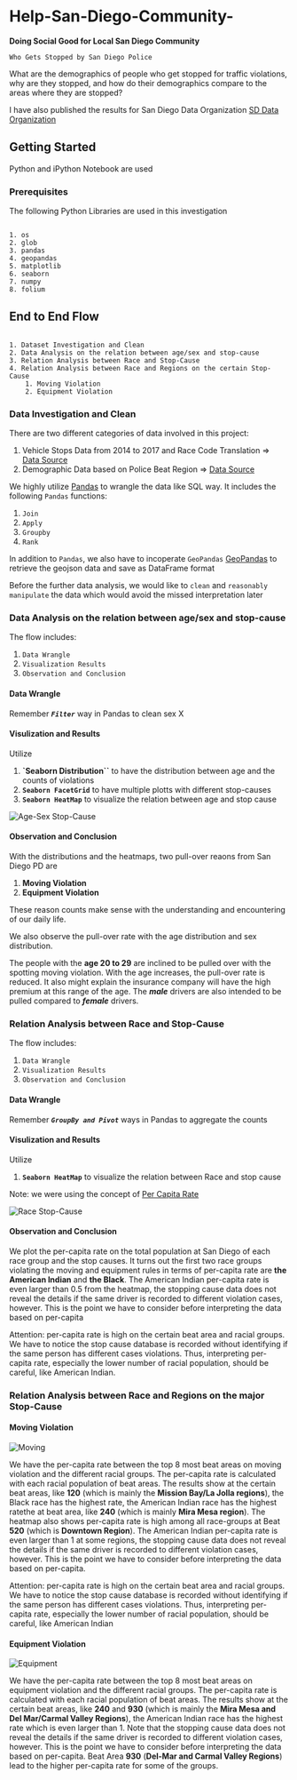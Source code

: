 # Help-San-Diego-Community-

**Doing Social Good for Local San Diego Community**

`Who Gets Stopped by San Diego Police`

What are the demographics of people who get stopped for traffic violations, why are they stopped, and how do their demographics compare to the areas where they are stopped?

I have also published the results for San Diego Data Organization [SD Data Organization](https://www.sandiegodata.org/question/who-gets-stopped-by-san-diego-police/)

## Getting Started

Python and iPython Notebook are used 

### Prerequisites

The following Python Libraries are used in this investigation

```

1. os
2. glob
3. pandas
4. geopandas
5. matplotlib
6. seaborn
7. numpy
8. folium

```

## End to End Flow

```

1. Dataset Investigation and Clean
2. Data Analysis on the relation between age/sex and stop-cause
3. Relation Analysis between Race and Stop-Cause
4. Relation Analysis between Race and Regions on the certain Stop-Cause
    1. Moving Violation
    2. Equipment Violation

```

### Data Investigation and Clean

There are two different categories of data involved in this project:
1. Vehicle Stops Data from 2014 to 2017 and Race Code Translation => [Data Source](https://data.sandiego.gov/datasets/police-vehicle-stops/)
2. Demographic Data based on Police Beat Region => [Data Source](https://data.sandiegodata.org/dataset/sandiego-gov-police_regions)

We highly utilize [Pandas](https://pandas.pydata.org/) to wrangle the data like SQL way. It includes the following `Pandas` functions: 
1. `Join`
2. `Apply`
3. `Groupby`
4. `Rank`

In addition to `Pandas`, we also have to incoperate `GeoPandas` [GeoPandas](http://geopandas.org/) to retrieve the geojson data and save as DataFrame format

Before the further data analysis, we would like to `clean` and `reasonably manipulate` the data which would avoid the missed interpretation later 

### Data Analysis on the relation between age/sex and stop-cause

The flow includes:
1. `Data Wrangle`
2. `Visualization Results`
3. `Observation and Conclusion`

#### Data Wrangle

Remember ***`Filter`*** way in Pandas to clean sex X

#### Visulization and Results

Utilize 
1. **`Seaborn Distribution``** to have the distribution between age and the counts of violations
2. **`Seaborn FacetGrid`** to have multiple plotts with different stop-causes
3. **`Seaborn HeatMap`** to visualize the relation between age and stop cause

![Age-Sex Stop-Cause](https://github.com/MacYeh/Help-San-Diego-Community-/blob/master/police_pull_over/figure/age_stop_cause.png)

#### Observation and Conclusion

With the distributions and the heatmaps, two pull-over reaons from San Diego PD are 

1. **Moving Violation**
2. **Equipment Violation**

These reason counts make sense with the understanding and encountering of our daily life.

We also observe the pull-over rate with the age distribution and sex distribution.

The people with the **age 20 to 29** are inclined to be pulled over with the spotting moving violation. With the age increases, the pull-over rate is reduced. It also might explain the insurance company will have the high premium at this range of the age. The ***male*** drivers are also intended to be pulled compared to ***female*** drivers. 

### Relation Analysis between Race and Stop-Cause

The flow includes:
1. `Data Wrangle`
2. `Visualization Results`
3. `Observation and Conclusion`

#### Data Wrangle

Remember ***`GroupBy and Pivot`*** ways in Pandas to aggregate the counts

#### Visulization and Results

Utilize 
1. **`Seaborn HeatMap`** to visualize the relation between Race and stop cause

Note: we were using the concept of [Per Capita Rate](https://www.robertniles.com/stats/percap.shtml)

![Race Stop-Cause](https://github.com/MacYeh/Help-San-Diego-Community-/blob/master/police_pull_over/figure/race_stop_cause_per_capita.png)

#### Observation and Conclusion

We plot the per-capita rate on the total population at San Diego of each race group and the stop causes. It turns out the first two race groups violating the moving and equipment rules in terms of per-capita rate are **the American Indian** and **the Black**. The American Indian per-capita rate is even larger than 0.5 from the heatmap, the stopping cause data does not reveal the details if the same driver is recorded to different violation cases, however. This is the point we have to consider before interpreting the data based on per-capita

Attention: per-capita rate is high on the certain beat area and racial groups. We have to notice the stop cause database is recorded without identifying if the same person has different cases violations.
Thus, interpreting per-capita rate, especially the lower number of racial population, should be careful, like American Indian.

### Relation Analysis between Race and Regions on the major Stop-Cause

#### Moving Violation

![Moving](https://github.com/MacYeh/Help-San-Diego-Community-/blob/master/police_pull_over/figure/service_area_race_moving_per_capita.png)

We have the per-capita rate between the top 8 most beat areas on moving violation and the different racial groups. The per-capita rate is calculated with each racial population of beat areas. The results show at the certain beat areas, like **120** (which is mainly the **Mission Bay/La Jolla regions**), the Black race has the highest rate, the American Indian race has the highest ratethe at beat area, like **240** (which is mainly **Mira Mesa region**). The heatmap also shows per-capita rate is high among all race-groups at Beat **520** (which is **Downtown Region**). The American Indian per-capita rate is even larger than 1 at some regions, the stopping cause data does not reveal the details if the same driver is recorded to different violation cases, however. This is the point we have to consider before interpreting the data based on per-capita.

Attention: per-capita rate is high on the certain beat area and racial groups. We have to notice the stop cause database is recorded without identifying if the same person has different cases violations.
Thus, interpreting per-capita rate, especially the lower number of racial population, should be careful, like American Indian

#### Equipment Violation

![Equipment](https://github.com/MacYeh/Help-San-Diego-Community-/blob/master/police_pull_over/figure/service_area_race_equipment_per_capita.png)

We have the per-capita rate between the top 8 most beat areas on equipment violation and the different racial groups. The per-capita rate is calculated with each racial population of beat areas. The results show at the certain beat areas, like **240** and **930** (which is mainly the **Mira Mesa and Del Mar/Carmal Valley Regions**), the American Indian race has the highest rate which is even larger than 1. Note that the stopping cause data does not reveal the details if the same driver is recorded to different violation cases, however. This is the point we have to consider before interpreting the data based on per-capita. Beat Area **930** (**Del-Mar and Carmal Valley Regions**) lead to the higher per-capita rate for some of the groups.


